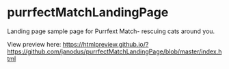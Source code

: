 # purrfectMatchLandingPage
Landing page sample page for Purrfext Match- rescuing cats around you. 

View preview here: 
https://htmlpreview.github.io/?https://github.com/janodus/purrfectMatchLandingPage/blob/master/index.html
